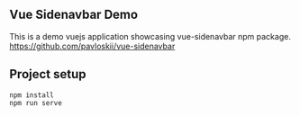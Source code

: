 ## Vue Sidenavbar Demo

This is a demo vuejs application showcasing vue-sidenavbar npm package.
https://github.com/pavloskii/vue-sidenavbar

## Project setup

```
npm install
npm run serve
```
